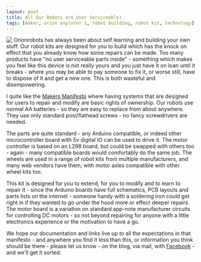 ```yaml
---
layout: post
title: All Our Robots are User Serviceable!
tags: [maker, orion explorer 1, robot building, robot kit, technology]
---
```

<img src="https://cdn.shopify.com/s/files/1/0203/7288/files/StylisedRobot_medium.png?640" style="margin-right: 4px; float: left;" />Orionrobots has always been about self learning and building your own stuff. Our robot kits are designed for you to build which has the knock on effect that you already know how some repairs can be made. Too many products have "no user serviceable parts inside" - something which makes you feel like this device is not really yours and you just have it on loan until it breaks - where you may be able to pay someone to fix it, or worse still, have to dispose of it and get a new one. This is both wasteful and disempowering. 

I quite like the <a href="http://archive.makezine.com/04/ownyourown/">Makers Manifesto</a> where having systems that are designed for users to repair and modify are basic rights of ownership. Our robots use normal AA batteries - so they are easy to replace from about anywhere. They use only standard posi/flathead screws - no fancy screwdrivers are needed.

The parts are quite standard - any Arduino compatible, or indeed other microcontroller board with 5v digital IO can be used to drive it. The motor controller is based on an L298 board, but could be swapped with others too - again - many compatible boards would comfortably do the same job. The wheels are used in a range of robot kits from multiple manufacturers, and many web vendors have them, with motor axles compatible with other wheel kits too.

This kit is designed for you to extend, for you to modify and to learn to repair it - since the Arduino boards have full schematics, PCB layouts and parts lists on the internet - someone handy with a soldering iron could get right in if they wanted to go under the hood more or effect deeper repairs. The motor board is a variation on standard app-note manufacturer circuits for controlling DC motors - so not beyond repairing for anyone with a little electronics experience or the motivation to have a go.

We hope our documentation and links live up to all the expectations in that manifesto - and anywhere you find it less than this, or information you think should be there - please let us know - on the blog, via mail, with <a href="http://www.facebook.com/orionrobots">Facebook</a> - and we'll get it sorted.
